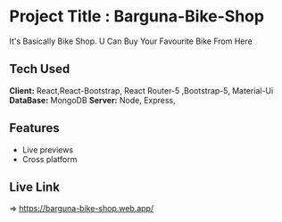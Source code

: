 # Project Title : Barguna-Bike-Shop

It's Basically Bike Shop. U Can Buy Your Favourite Bike From Here

## Tech  Used

**Client:** React,React-Bootstrap, React Router-5 ,Bootstrap-5, Material-Ui
**DataBase:** MongoDB
**Server:** Node, Express,

## Features

- Live previews
- Cross platform

## Live Link
=> https://barguna-bike-shop.web.app/